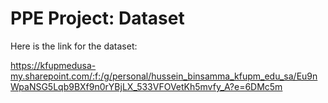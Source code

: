 # PPE Project: Dataset
Here is the link for the dataset:

https://kfupmedusa-my.sharepoint.com/:f:/g/personal/hussein_binsamma_kfupm_edu_sa/Eu9nWpaNSG5Lqb9BXf9n0rYBjLX_533VFOVetKh5mvfy_A?e=6DMc5m
